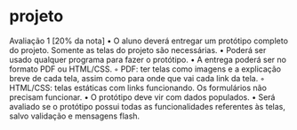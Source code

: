 # projeto
Avaliação 1 [20% da nota] • O aluno deverá entregar um protótipo completo do projeto. Somente as telas do projeto são necessárias. • Poderá ser usado qualquer programa para fazer o protótipo. • A entrega poderá ser no formato PDF ou HTML/CSS. ◦ PDF: ter telas como imagens e a explicação breve de cada tela, assim como para onde que vai cada link da tela. ◦ HTML/CSS: telas estáticas com links funcionando. Os formulários não precisam funcionar. • O protótipo deve vir com dados populados. • Será avaliado se o protótipo possui todas as funcionalidades referentes às telas, salvo validação e mensagens flash.
